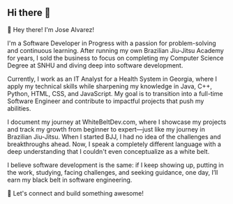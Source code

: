 ## Hi there 👋

<!--
**josealvarez6/josealvarez6** is a ✨ _special_ ✨ repository because its `README.md` (this file) appears on your GitHub profile.

Here are some ideas to get you started:

- 🔭 I’m currently working on ...
- 🌱 I’m currently learning ...
- 👯 I’m looking to collaborate on ...
- 🤔 I’m looking for help with ...
- 💬 Ask me about ...
- 📫 How to reach me: ...
- 😄 Pronouns: ...
- ⚡ Fun fact: ...
-->
👋 Hey there! I'm Jose Alvarez!

I'm a Software Developer in Progress with a passion for problem-solving and continuous learning. After running my own Brazilian Jiu-Jitsu Academy for years, I sold the business to focus on completing my Computer Science Degree at SNHU and diving deep into software development.

Currently, I work as an IT Analyst for a Health System in Georgia, where I apply my technical skills while sharpening my knowledge in Java, C++, Python, HTML, CSS, and JavaScript. My goal is to transition into a full-time Software Engineer and contribute to impactful projects that push my abilities.

I document my journey at WhiteBeltDev.com, where I showcase my projects and track my growth from beginner to expert—just like my journey in Brazilian Jiu-Jitsu. When I started BJJ, I had no idea of the challenges and breakthroughs ahead. Now, I speak a completely different language with a deep understanding that I couldn't even conceptualize as a white belt. 

I believe software development is the same: if I keep showing up, putting in the work, studying, facing challenges, and seeking guidance, one day, I’ll earn my black belt in software engineering.

🚀 Let's connect and build something awesome!
